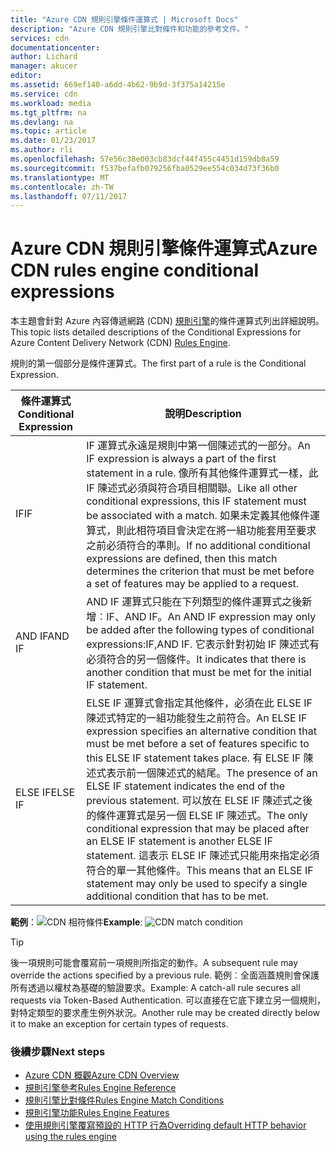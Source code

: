 ```yaml
---
title: "Azure CDN 規則引擎條件運算式 | Microsoft Docs"
description: "Azure CDN 規則引擎比對條件和功能的參考文件。"
services: cdn
documentationcenter: 
author: Lichard
manager: akucer
editor: 
ms.assetid: 669ef140-a6dd-4b62-9b9d-3f375a14215e
ms.service: cdn
ms.workload: media
ms.tgt_pltfrm: na
ms.devlang: na
ms.topic: article
ms.date: 01/23/2017
ms.author: rli
ms.openlocfilehash: 57e56c38e003cb83dcf44f455c4451d159db8a59
ms.sourcegitcommit: f537befafb079256fba0529ee554c034d73f36b0
ms.translationtype: MT
ms.contentlocale: zh-TW
ms.lasthandoff: 07/11/2017
---
```

# <a name="azure-cdn-rules-engine-conditional-expressions"></a><span data-ttu-id="54ec0-103">Azure CDN 規則引擎條件運算式</span><span class="sxs-lookup"><span data-stu-id="54ec0-103">Azure CDN rules engine conditional expressions</span></span>
<span data-ttu-id="54ec0-104">本主題會針對 Azure 內容傳遞網路 (CDN) [規則引擎](cdn-rules-engine.md)的條件運算式列出詳細說明。</span><span class="sxs-lookup"><span data-stu-id="54ec0-104">This topic lists detailed descriptions of the Conditional Expressions for Azure Content Delivery Network (CDN) [Rules Engine](cdn-rules-engine.md).</span></span>

<span data-ttu-id="54ec0-105">規則的第一個部分是條件運算式。</span><span class="sxs-lookup"><span data-stu-id="54ec0-105">The first part of a rule is the Conditional Expression.</span></span>

<span data-ttu-id="54ec0-106">條件運算式</span><span class="sxs-lookup"><span data-stu-id="54ec0-106">Conditional Expression</span></span> | <span data-ttu-id="54ec0-107">說明</span><span class="sxs-lookup"><span data-stu-id="54ec0-107">Description</span></span>
-----------------------|-------------
<span data-ttu-id="54ec0-108">IF</span><span class="sxs-lookup"><span data-stu-id="54ec0-108">IF</span></span> | <span data-ttu-id="54ec0-109">IF 運算式永遠是規則中第一個陳述式的一部分。</span><span class="sxs-lookup"><span data-stu-id="54ec0-109">An IF expression is always a part of the first statement in a rule.</span></span> <span data-ttu-id="54ec0-110">像所有其他條件運算式一樣，此 IF 陳述式必須與符合項目相關聯。</span><span class="sxs-lookup"><span data-stu-id="54ec0-110">Like all other conditional expressions, this IF statement must be associated with a match.</span></span> <span data-ttu-id="54ec0-111">如果未定義其他條件運算式，則此相符項目會決定在將一組功能套用至要求之前必須符合的準則。</span><span class="sxs-lookup"><span data-stu-id="54ec0-111">If no additional conditional expressions are defined, then this match determines the criterion that must be met before a set of features may be applied to a request.</span></span>
<span data-ttu-id="54ec0-112">AND IF</span><span class="sxs-lookup"><span data-stu-id="54ec0-112">AND IF</span></span> | <span data-ttu-id="54ec0-113">AND IF 運算式只能在下列類型的條件運算式之後新增︰IF、AND IF。</span><span class="sxs-lookup"><span data-stu-id="54ec0-113">An AND IF expression may only be added after the following types of conditional expressions:IF,AND IF.</span></span> <span data-ttu-id="54ec0-114">它表示針對初始 IF 陳述式有必須符合的另一個條件。</span><span class="sxs-lookup"><span data-stu-id="54ec0-114">It indicates that there is another condition that must be met for the initial IF statement.</span></span>
<span data-ttu-id="54ec0-115">ELSE IF</span><span class="sxs-lookup"><span data-stu-id="54ec0-115">ELSE IF</span></span>| <span data-ttu-id="54ec0-116">ELSE IF 運算式會指定其他條件，必須在此 ELSE IF 陳述式特定的一組功能發生之前符合。</span><span class="sxs-lookup"><span data-stu-id="54ec0-116">An ELSE IF expression specifies an alternative condition that must be met before a set of features specific to this ELSE IF statement takes place.</span></span> <span data-ttu-id="54ec0-117">有 ELSE IF 陳述式表示前一個陳述式的結尾。</span><span class="sxs-lookup"><span data-stu-id="54ec0-117">The presence of an ELSE IF statement indicates the end of the previous statement.</span></span> <span data-ttu-id="54ec0-118">可以放在 ELSE IF 陳述式之後的條件運算式是另一個 ELSE IF 陳述式。</span><span class="sxs-lookup"><span data-stu-id="54ec0-118">The only conditional expression that may be placed after an ELSE IF statement is another ELSE IF statement.</span></span> <span data-ttu-id="54ec0-119">這表示 ELSE IF 陳述式只能用來指定必須符合的單一其他條件。</span><span class="sxs-lookup"><span data-stu-id="54ec0-119">This means that an ELSE IF statement may only be used to specify a single additional condition that has to be met.</span></span>

<span data-ttu-id="54ec0-120">**範例**：![CDN 相符條件](./media/cdn-rules-engine-reference/cdn-rules-engine-conditional-expression.png)</span><span class="sxs-lookup"><span data-stu-id="54ec0-120">**Example**: ![CDN match condition](./media/cdn-rules-engine-reference/cdn-rules-engine-conditional-expression.png)</span></span>

 > [!TIP]
   > <span data-ttu-id="54ec0-121">後一項規則可能會覆寫前一項規則所指定的動作。</span><span class="sxs-lookup"><span data-stu-id="54ec0-121">A subsequent rule may override the actions specified by a previous rule.</span></span> <span data-ttu-id="54ec0-122">範例︰全面涵蓋規則會保護所有透過以權杖為基礎的驗證要求。</span><span class="sxs-lookup"><span data-stu-id="54ec0-122">Example: A catch-all rule secures all requests via Token-Based Authentication.</span></span> <span data-ttu-id="54ec0-123">可以直接在它底下建立另一個規則，對特定類型的要求產生例外狀況。</span><span class="sxs-lookup"><span data-stu-id="54ec0-123">Another rule may be created directly below it to make an exception for certain types of requests.</span></span>

### <a name="next-steps"></a><span data-ttu-id="54ec0-124">後續步驟</span><span class="sxs-lookup"><span data-stu-id="54ec0-124">Next steps</span></span>
* [<span data-ttu-id="54ec0-125">Azure CDN 概觀</span><span class="sxs-lookup"><span data-stu-id="54ec0-125">Azure CDN Overview</span></span>](cdn-overview.md)
* [<span data-ttu-id="54ec0-126">規則引擎參考</span><span class="sxs-lookup"><span data-stu-id="54ec0-126">Rules Engine Reference</span></span>](cdn-rules-engine-reference.md)
* [<span data-ttu-id="54ec0-127">規則引擎比對條件</span><span class="sxs-lookup"><span data-stu-id="54ec0-127">Rules Engine Match Conditions</span></span>](cdn-rules-engine-reference-match-conditions.md)
* [<span data-ttu-id="54ec0-128">規則引擎功能</span><span class="sxs-lookup"><span data-stu-id="54ec0-128">Rules Engine Features</span></span>](cdn-rules-engine-reference-features.md)
* [<span data-ttu-id="54ec0-129">使用規則引擎覆寫預設的 HTTP 行為</span><span class="sxs-lookup"><span data-stu-id="54ec0-129">Overriding default HTTP behavior using the rules engine</span></span>](cdn-rules-engine.md)
